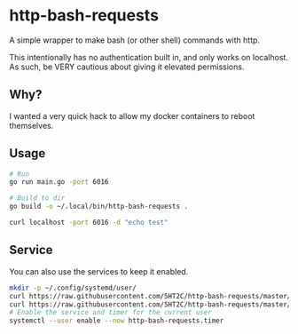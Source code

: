 # http-bash-requests

A simple wrapper to make bash (or other shell) commands with http.

This intentionally has no authentication built in, and only works on localhost. As such, be VERY cautious about giving it elevated permissions.

## Why?

I wanted a very quick hack to allow my docker containers to reboot themselves.

## Usage

```bash
# Run
go run main.go -port 6016

# Build to dir
go build -o ~/.local/bin/http-bash-requests .

curl localhost -port 6016 -d "echo test"
```

## Service

You can also use the services to keep it enabled.

```bash
mkdir -p ~/.config/systemd/user/
curl https://raw.githubusercontent.com/5HT2C/http-bash-requests/master/http-bash-requests.service -o ~/.config/systemd/user/http-bash-requests.service
curl https://raw.githubusercontent.com/5HT2C/http-bash-requests/master/http-bash-requests.timer -o ~/.config/systemd/user/http-bash-requests.timer
# Enable the service and timer for the current user
systemctl --user enable --now http-bash-requests.timer
```
